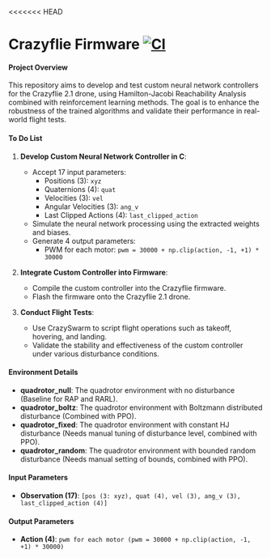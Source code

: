 <<<<<<< HEAD
# Crazyflie Firmware  [![CI](https://github.com/bitcraze/crazyflie-firmware/workflows/CI/badge.svg)](https://github.com/bitcraze/crazyflie-firmware/actions?query=workflow%3ACI)

#### Project Overview
This repository aims to develop and test custom neural network controllers for the Crazyflie 2.1 drone, using Hamilton-Jacobi Reachability Analysis combined with reinforcement learning methods. The goal is to enhance the robustness of the trained algorithms and validate their performance in real-world flight tests.

#### To Do List
1. **Develop Custom Neural Network Controller in C**:
    - Accept 17 input parameters: 
      - Positions (3): `xyz`
      - Quaternions (4): `quat`
      - Velocities (3): `vel`
      - Angular Velocities (3): `ang_v`
      - Last Clipped Actions (4): `last_clipped_action`
    - Simulate the neural network processing using the extracted weights and biases.
    - Generate 4 output parameters:
      - PWM for each motor: `pwm = 30000 + np.clip(action, -1, +1) * 30000`
      
2. **Integrate Custom Controller into Firmware**:
    - Compile the custom controller into the Crazyflie firmware.
    - Flash the firmware onto the Crazyflie 2.1 drone.

3. **Conduct Flight Tests**:
    - Use CrazySwarm to script flight operations such as takeoff, hovering, and landing.
    - Validate the stability and effectiveness of the custom controller under various disturbance conditions.

#### Environment Details
- **quadrotor_null**: The quadrotor environment with no disturbance (Baseline for RAP and RARL).
- **quadrotor_boltz**: The quadrotor environment with Boltzmann distributed disturbance (Combined with PPO).
- **quadrotor_fixed**: The quadrotor environment with constant HJ disturbance (Needs manual tuning of disturbance level, combined with PPO).
- **quadrotor_random**: The quadrotor environment with bounded random disturbance (Needs manual setting of bounds, combined with PPO).

#### Input Parameters
- **Observation (17)**: `[pos (3: xyz), quat (4), vel (3), ang_v (3), last_clipped_action (4)]`

#### Output Parameters
- **Action (4)**: `pwm for each motor (pwm = 30000 + np.clip(action, -1, +1) * 30000)`
